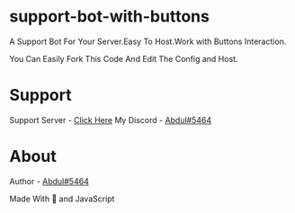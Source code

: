 # support-bot-with-buttons
A Support Bot For Your Server.Easy To Host.Work with Buttons Interaction.

You Can Easily Fork This Code And Edit The Config and Host.

# Support

Support Server - [Click Here](https://discord.gg/sAMznQK2NG)
My Discord - [Abdul#5464](https://discord.com/users/737553088218529813)

# About

Author - [Abdul#5464](https://github.com/Abdul1810/)

Made With 💖 and JavaScript
